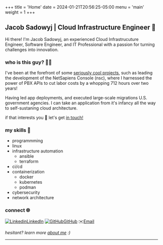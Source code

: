 +++
title = 'Home'
date = 2024-01-21T20:56:25-05:00
menu = 'main'
weight = 1
+++

## Jacob Sadowyj | Cloud Infrastructure Engineer 🚀

Hi there! I'm Jacob Sadowyj, an experienced Cloud Infrastrucuture Engineer, Software Engineer, and IT Professional with a passion for turning challenges into innovation.

### who is this guy? 👨‍💻

I've been at the forefront of some [seriously cool projects](/projects), such as leading the development of the NetSapiens Console (nsc), where I harnessed the power of PBX APIs to cut labor costs by a whopping 712 hours over two years!

Having led app deployments, and executed large-scale migrations U.S. government agencies. I can take an application from it's infancy all the way to self-sustaning cloud architecture.

if that interests you 🤝 let's get [in touch!](mailto:jacob@sadowyj.net)

### my skills 🔎

- programmming
- linux
- infrastructure automation
    - ansible
    - terraform
- ci/cd
- containerization
    - docker
    - kubernetes
    - podman
- cybersecurity
- network architecture


### connect 🌐
[![Linkedin](https://i.stack.imgur.com/gVE0j.png)LinkedIn](https://www.linkedin.com/in/jsadowyj/)   [![GitHub](https://i.stack.imgur.com/tskMh.png)GitHub](https://github.com/jsadowyj)   ✉️[Email](mailto:jacob@sadowyj.net)

_hesitant? learn more [about me](/about) :)_

---
